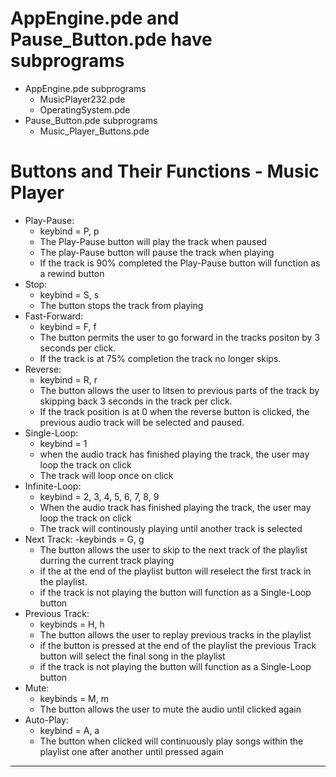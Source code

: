 # AppEngine.pde and Pause_Button.pde have subprograms
  - AppEngine.pde subprograms
    - MusicPlayer232.pde
    - OperatingSystem.pde
  - Pause_Button.pde subprograms
    - Music_Player_Buttons.pde
     
# Buttons and Their Functions - Music Player
- Play-Pause:
  - keybind = P, p
  - The Play-Pause button will play the track when paused
  - The play-Pause button will pause the track when playing
  - If the track is 90% completed the Play-Pause button will function as a rewind button
- Stop:
  - keybind = S, s
  - The button stops the track from playing
- Fast-Forward:
  - keybind = F, f
  - The button permits the user to go forward in the tracks positon by 3 seconds per click.
  - If the track is at 75% completion the track no longer skips.
- Reverse:
  - keybind = R, r
  - The button allows the user to litsen to previous parts of the track by skipping back 3 seconds in the track per click.
  - If the track position is at 0 when the reverse button is clicked, the previous audio track will be selected and paused.
- Single-Loop:
  - keybind = 1
  - when the audio track has finished playing the track, the user may loop the track on click
  - The track will loop once on click
- Infinite-Loop:
  - keybind = 2, 3, 4, 5, 6, 7, 8, 9
  - When the audio track has finished playing the track, the user may loop the track on click
  - The track will continously playing until another track is selected
- Next Track:
  -keybinds = G, g
  - The button allows the user to skip to the next track of the playlist durring the current track playing
  - if the at the end of the playlist button will reselect the first track in the playlist.
  - if the track is not playing the button will function as a Single-Loop button
- Previous Track:
  - keybinds = H, h
  - The button allows the user to replay previous tracks in the playlist
  - if the button is pressed at the end of the playlist the previous Track button will select the final song in the playlist
  - if the track is not playing the button will function as a Single-Loop button
- Mute:
  - keybinds = M, m
  - The button allows the user to mute the audio until clicked again
- Auto-Play:
  - keybind = A, a
  - The button when clicked will continuously play songs within the playlist one after another until pressed again
---
